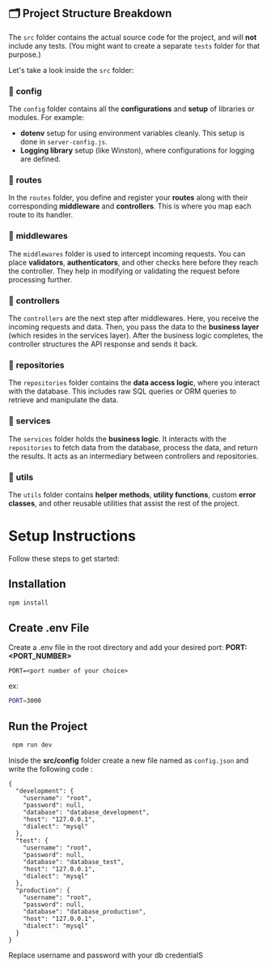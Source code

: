
## 🗂️ Project Structure Breakdown

The `src` folder contains the actual source code for the project, and will **not** include any tests. (You might want to create a separate `tests` folder for that purpose.)

Let's take a look inside the `src` folder:

### 📂 **config**
The `config` folder contains all the **configurations** and **setup** of libraries or modules. For example:
- **dotenv** setup for using environment variables cleanly. This setup is done in `server-config.js`.
- **Logging library** setup (like Winston), where configurations for logging are defined.

### 📂 **routes**
In the `routes` folder, you define and register your **routes** along with their corresponding **middleware** and **controllers**. This is where you map each route to its handler.

### 📂 **middlewares**
The `middlewares` folder is used to intercept incoming requests. You can place **validators**, **authenticators**, and other checks here before they reach the controller. They help in modifying or validating the request before processing further.

### 📂 **controllers**
The `controllers` are the next step after middlewares. Here, you receive the incoming requests and data. Then, you pass the data to the **business layer** (which resides in the services layer). After the business logic completes, the controller structures the API response and sends it back.

### 📂 **repositories**
The `repositories` folder contains the **data access logic**, where you interact with the database. This includes raw SQL queries or ORM queries to retrieve and manipulate the data.

### 📂 **services**
The `services` folder holds the **business logic**. It interacts with the `repositories` to fetch data from the database, process the data, and return the results. It acts as an intermediary between controllers and repositories.

### 📂 **utils**
The `utils` folder contains **helper methods**, **utility functions**, custom **error classes**, and other reusable utilities that assist the rest of the project.

# Setup Instructions

Follow these steps to get started:

## Installation
```bash
npm install
```
## Create .env File
Create a .env file in the root directory and add your desired port: **PORT:<PORT_NUMBER>**

    PORT=<port number of your choice>
ex:
```bash
PORT=3000
```
## Run the Project
```bash
 npm run dev
```
Inisde the **src/config** folder create a new file named as `config.json` and write the following code :
```
{
  "development": {
    "username": "root",
    "password": null,
    "database": "database_development",
    "host": "127.0.0.1",
    "dialect": "mysql"
  },
  "test": {
    "username": "root",
    "password": null,
    "database": "database_test",
    "host": "127.0.0.1",
    "dialect": "mysql"
  },
  "production": {
    "username": "root",
    "password": null,
    "database": "database_production",
    "host": "127.0.0.1",
    "dialect": "mysql"
  }
}
```
Replace username and password with your db credentialS